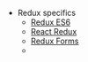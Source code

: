 - Redux specifics
	- [Redux ES6](/Redux/Redux-ES6)	
	- [React Redux](/Redux/ReactRedux)
	- [Redux Forms](/Redux/Redux-Forms)
	- 